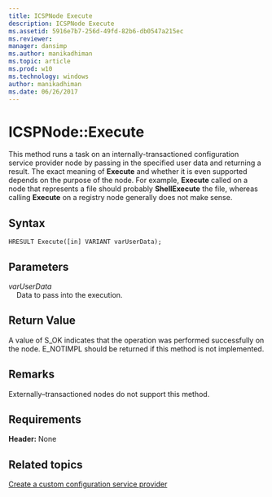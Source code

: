 ```yaml
---
title: ICSPNode Execute
description: ICSPNode Execute
ms.assetid: 5916e7b7-256d-49fd-82b6-db0547a215ec
ms.reviewer: 
manager: dansimp
ms.author: manikadhiman
ms.topic: article
ms.prod: w10
ms.technology: windows
author: manikadhiman
ms.date: 06/26/2017
---
```


# ICSPNode::Execute

This method runs a task on an internally-transactioned configuration service provider node by passing in the specified user data and returning a result. The exact meaning of **Execute** and whether it is even supported depends on the purpose of the node. For example, **Execute** called on a node that represents a file should probably **ShellExecute** the file, whereas calling **Execute** on a registry node generally does not make sense.

## Syntax

``` syntax
HRESULT Execute([in] VARIANT varUserData);
```

## Parameters

<a href="" id="varuserdata"></a>*varUserData*  
&nbsp;&nbsp;&nbsp;&nbsp;Data to pass into the execution.

## Return Value

A value of S\_OK indicates that the operation was performed successfully on the node. E\_NOTIMPL should be returned if this method is not implemented.

## Remarks

Externally–transactioned nodes do not support this method.

## Requirements

**Header:** None

## Related topics

[Create a custom configuration service provider](create-a-custom-configuration-service-provider.md)

 




